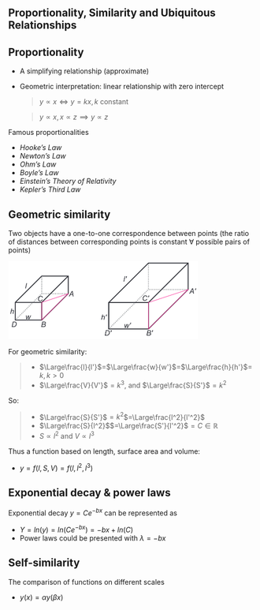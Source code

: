 Proportionality, Similarity and Ubiquitous Relationships
--

## Proportionality
* A simplifying relationship (approximate)
* Geometric interpretation: linear relationship with zero intercept

    >  $y \propto x \iff y = kx, k \text{ constant}$

    >  $y \propto x, x \propto z \implies y \propto z$

Famous proportionalities
* *Hooke’s Law*
* *Newton’s Law*
* *Ohm’s Law*
* *Boyle’s Law*
* *Einstein’s Theory of Relativity*
* *Kepler’s Third Law*



## Geometric similarity
Two objects have a one-to-one correspondence between points (the ratio of distances between corresponding points is constant $\forall$ possible pairs of points)

<img src="img/topic02/similarity.png" style="zoom:50%;" />



For geometric similarity:

> * $\Large\frac{l}{l'}$$=$$\Large\frac{w}{w'}$$=$$\Large\frac{h}{h'}$$=$ $k, k>0$
> * $\Large\frac{V}{V'}$$=k^3$, and $\Large\frac{S}{S'}$$=k^2$

So:
> * $\Large\frac{S}{S'}$$=k^2$$=\Large\frac{l^2}{l'^2}$
> * $\Large\frac{S}{l^2}$$=\Large\frac{S'}{l'^2}$$=C\in\mathbb{R}$
> * $S\propto l^2 \text{ and } V \propto l^3$



Thus a function based on length, surface area and volume:
* $y=f(l,S,V)=f(l,l^2,l^3)$



## Exponential decay & power laws
Exponential decay $y=Ce^{-bx}$ can be represented as
* $Y = ln(y) = ln(Ce^{-bx})=-bx+ln(C)$
* Power laws could be presented with $\lambda = -bx$



## Self-similarity
The comparison of functions on different scales
* $y(x)=\alpha y (\beta x)$
